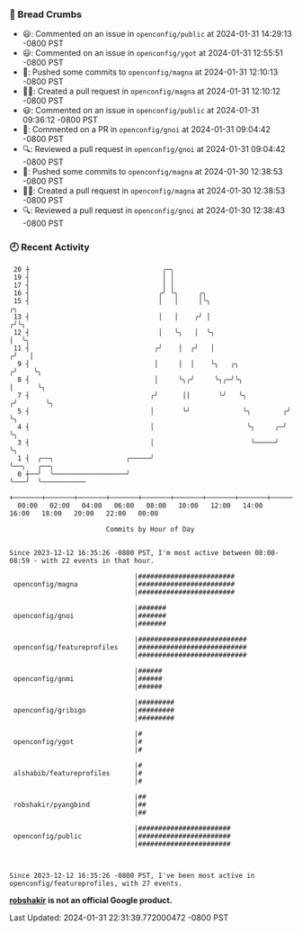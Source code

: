 ### 🍞 Bread Crumbs

 * 😃: Commented on an issue in `openconfig/public` at 2024-01-31 14:29:13 -0800 PST
 * 😃: Commented on an issue in `openconfig/ygot` at 2024-01-31 12:55:51 -0800 PST
 * 🚢: Pushed some commits to `openconfig/magna` at 2024-01-31 12:10:13 -0800 PST
 * ✍🏼: Created a pull request in `openconfig/magna` at 2024-01-31 12:10:12 -0800 PST
 * 😃: Commented on an issue in `openconfig/public` at 2024-01-31 09:36:12 -0800 PST
 * 💬: Commented on a PR in  `openconfig/gnoi` at 2024-01-31 09:04:42 -0800 PST
 * 🔍: Reviewed a pull request in  `openconfig/gnoi` at 2024-01-31 09:04:42 -0800 PST
 * 🚢: Pushed some commits to `openconfig/magna` at 2024-01-30 12:38:53 -0800 PST
 * ✍🏼: Created a pull request in `openconfig/magna` at 2024-01-30 12:38:53 -0800 PST
 * 🔍: Reviewed a pull request in  `openconfig/gnoi` at 2024-01-30 12:38:43 -0800 PST

### 🕘 Recent Activity
```
 20 ┼                                 ╭─╮
 19 ┤                                 │ │
 17 ┤                                 │ │
 16 ┤                                ╭╯ ╰╮     ╭╮
 15 ┤                                │   │     │╰╮                       ╭╮
 13 ┤                                │   │    ╭╯ │                      ╭╯╰╮
 12 ┤                                │   ╰╮   │  ╰╮                     │  ╰╮
 11 ┤                               ╭╯    │  ╭╯   │                    ╭╯   │
  9 ┤                               │     │  │    ╰╮   ╭╮             ╭╯    ╰╮
  8 ┤                               │     ╰╮╭╯     ╰╮╭─╯╰╮            │      ╰╮
  7 ┤                              ╭╯      ││       ╰╯   ╰╮          ╭╯       ╰╮
  5 ┤                              │       ╰╯             ╰╮        ╭╯         ╰╮
  4 ┤                              │                       ╰╮     ╭─╯           ╰╮
  3 ┤                              │                        ╰─────╯              ╰╮
  1 ┤  ╭──╮                  ╭─────╯                                              ╰──╮   ╭──╮
  0 ┼──╯  ╰──────────────────╯                                                       ╰───╯  ╰───────────
    +───────+───────+───────+───────+───────+───────+───────+───────+───────+───────+───────+───────+────
  00:00   02:00   04:00   06:00   08:00   10:00   12:00   14:00   16:00   18:00   20:00   22:00   00:00   

						Commits by Hour of Day


Since 2023-12-12 16:35:26 -0800 PST, I'm most active between 08:00-08:59 - with 22 events in that hour.

```



```
                               |########################
 openconfig/magna              |########################
                               |########################

                               |#######
 openconfig/gnoi               |#######
                               |#######

                               |###########################
 openconfig/featureprofiles    |###########################
                               |###########################

                               |######
 openconfig/gnmi               |######
                               |######

                               |#########
 openconfig/gribigo            |#########
                               |#########

                               |#
 openconfig/ygot               |#
                               |#

                               |#
 alshabib/featureprofiles      |#
                               |#

                               |##
 robshakir/pyangbind           |##
                               |##

                               |#######################
 openconfig/public             |#######################
                               |#######################



Since 2023-12-12 16:35:26 -0800 PST, I've been most active in openconfig/featureprofiles, with 27 events.

```
**[robshakir](mailto:robjs@google.com) is not an official Google product.**  


Last Updated: 2024-01-31 22:31:39.772000472 -0800 PST
